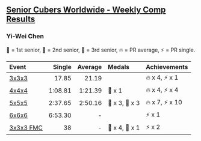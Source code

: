 <style>table {white-space: nowrap;}</style>

## [Senior Cubers Worldwide - Weekly Comp Results](/scw-comp/results/)
### Yi-Wei Chen

<span style="white-space: nowrap;">🥇 = 1st senior</span>, <span style="white-space: nowrap;">🥈 = 2nd senior</span>, <span style="white-space: nowrap;">🥉 = 3rd senior</span>, <span style="white-space: nowrap;">🔥 = PR average</span>, <span style="white-space: nowrap;">⚡ = PR single</span>.

| Event | Single | Average | Medals | Achievements|
| :-- | --: | --: | :-- | :-- |
| [3x3x3](333.md) | 17.85 | 21.19 |  | 🔥 x 4, ⚡ x 1 |
| [4x4x4](444.md) | 1:08.81 | 1:21.39 | 🥉 x 1 | 🔥 x 4, ⚡ x 4 |
| [5x5x5](555.md) | 2:37.65 | 2:50.16 | 🥈 x 3, 🥉 x 3 | 🔥 x 7, ⚡ x 10 |
| [6x6x6](666.md) | 6:53.30 | - |  | ⚡ x 1 |
| [3x3x3 FMC](333fm.md) | 38 | - | 🥈 x 4, 🥉 x 1 | ⚡ x 2 |

<!-- Global site tag (gtag.js) - Google Analytics -->
<script async src="https://www.googletagmanager.com/gtag/js?id=UA-86348435-3"></script>
<script>window.dataLayer = window.dataLayer || []; function gtag() {dataLayer.push(arguments);} gtag('js', new Date()); gtag('config', 'UA-86348435-3');</script>
